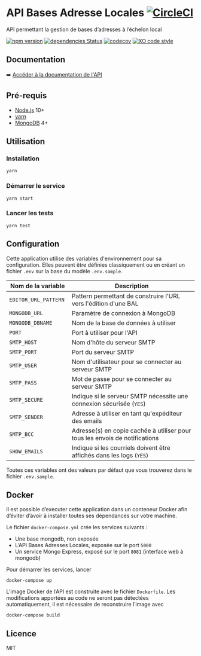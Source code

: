 # API Bases Adresse Locales [![CircleCI](https://circleci.com/gh/etalab/api-bal/tree/master.svg?style=svg)](https://circleci.com/gh/etalab/api-bal/tree/master)

API permettant la gestion de bases d’adresses à l’échelon local

[![npm version](https://badgen.net/npm/v/@etalab/api-bal)](https://www.npmjs.com/package/@etalab/api-bal)
[![dependencies Status](https://david-dm.org/etalab/api-bal/status.svg)](https://david-dm.org/etalab/api-bal)
[![codecov](https://badgen.net/codecov/c/github/etalab/api-bal)](https://codecov.io/gh/etalab/api-bal)
[![XO code style](https://badgen.net/badge/code%20style/XO/cyan)](https://github.com/xojs/xo)

## Documentation

➡️ [Accéder à la documentation de l'API](https://github.com/etalab/api-bal/wiki/Documentation-de-l'API)

## Pré-requis

- [Node.js](https://nodejs.org) 10+
- [yarn](https://www.yarnpkg.com)
- [MongoDB](https://www.mongodb.com) 4+

## Utilisation

### Installation

```
yarn
```

### Démarrer le service

```
yarn start
```

### Lancer les tests

```
yarn test
```

## Configuration

Cette application utilise des variables d'environnement pour sa configuration.
Elles peuvent être définies classiquement ou en créant un fichier `.env` sur la base du modèle `.env.sample`.

| Nom de la variable | Description |
| --- | --- |
| `EDITOR_URL_PATTERN ` | Pattern permettant de construire l'URL vers l'édition d'une BAL |
| `MONGODB_URL` | Paramètre de connexion à MongoDB |
| `MONGODB_DBNAME` | Nom de la base de données à utiliser |
| `PORT` | Port à utiliser pour l'API |
| `SMTP_HOST` | Nom d'hôte du serveur SMTP |
| `SMTP_PORT` | Port du serveur SMTP |
| `SMTP_USER` | Nom d'utilisateur pour se connecter au serveur SMTP |
| `SMTP_PASS` | Mot de passe pour se connecter au serveur SMTP |
| `SMTP_SECURE` | Indique si le serveur SMTP nécessite une connexion sécurisée (`YES`) |
| `SMTP_SENDER` | Adresse à utiliser en tant qu'expéditeur des emails |
| `SMTP_BCC` | Adresse(s) en copie cachée à utiliser pour tous les envois de notifications |
| `SHOW_EMAILS` | Indique si les courriels doivent être affichés dans les logs (`YES`) |

Toutes ces variables ont des valeurs par défaut que vous trouverez dans le fichier `.env.sample`.

## Docker

Il est possible d’executer cette application dans un conteneur Docker afin d’éviter d’avoir à installer toutes ses dépendances sur votre machine.

Le fichier `docker-compose.yml` crée les services suivants :
- Une base mongodb, non exposée
- L’API Bases Adresses Locales, exposée sur le port `5000`
- Un service Mongo Express, exposé sur le port `8081` (interface web à mongodb)

Pour démarrer les services, lancer

```
docker-compose up
```

L’image Docker de l’API est construite avec le fichier `Dockerfile`. Les modifications apportées au code ne seront pas détectées automatiquement, il est nécessaire de reconstruire l’image avec

```
docker-compose build
```

## Licence

MIT
